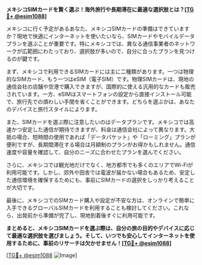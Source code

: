 **メキシコSIMカードを賢く選ぶ！海外旅行や長期滞在に最適な選択肢とは？[[TG💪+ @esim1088](https://t.me/s/esim1088)]**

メキシコに行く予定があるあなた、メキシコSIMカードの準備はできていますか？現地で快適にインターネットを使いたいなら、SIMカードやモバイルデータプランを選ぶことが重要です。特にメキシコでは、異なる通信事業者のネットワークが広範囲にわたっており、選択肢が多いので、自分に合ったプランを見つけるのが鍵です。

まず、メキシコで利用できるSIMカードには主に二種類があります。一つは物理的なSIMカード、もう一つはeSIM（電子SIM）です。物理SIMカードは、現地の通信会社の店舗や空港で購入できますが、国際的に使える汎用的なカードも販売されています。一方、eSIMはスマートフォンの設定から直接インストール可能で、旅行先での煩わしい手間を省くことができます。どちらを選ぶかは、あなたのデバイスと旅行スタイルによります。

また、SIMカードを選ぶ際に注意したいのはデータプランです。メキシコでは高速かつ安定した通信が期待できますが、料金は通信会社によって異なります。大抵の場合、短時間の使用であれば「データパケット」や「ローミング」プランが便利ですが、長期間滞在する場合は月額制のプランがお得かもしれません。通信速度や容量を確認して、自分のニーズに合わせたプランを選んでください。

さらに、メキシコでは観光地だけでなく、地方都市でも多くのエリアでWi-Fiが利用可能です。しかし、郊外や田舎では電波が届かない場合もあるため、安定した通信環境を確保するためにも、事前にSIMカードの選択をしっかり考えることが大切です。

最後に、メキシコでのSIMカード購入や設定が不安な方は、オンラインで簡単に入手できるグローバルSIMカードを利用することも検討してください。これなら、出発前から準備が完了し、現地到着後すぐに利用可能です。

**まとめると、メキシコSIMカードを選ぶ際は、自分の旅の目的やデバイスに応じて最適な選択肢を選びましょう。そして、いつでも安心してインターネットを使用するために、事前のリサーチは欠かせません！[[TG💪+ @esim1088](https://t.me/s/esim1088)]**

[[TG💪+ @esim1088](https://t.me/s/esim1088) ![Image](https://i.postimg.cc/Y0z9fWf4/image.png)]